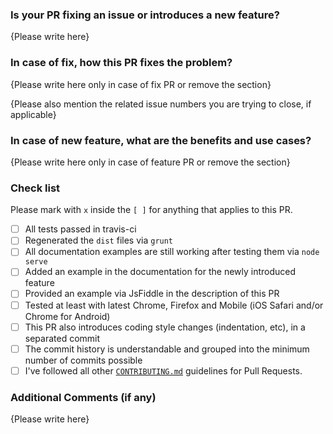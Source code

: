 <!--

THIS TEMPLATE IS MANDATORY!!

Thank you for your contribution to bootstrap-colorpicker! Please replace {Please write here} with your description.
Please note that PRs not following this template may be potentially discarded if they are not clear enough.
-->

### Is your PR fixing an issue or introduces a new feature?

{Please write here}

### In case of fix, how this PR fixes the problem?

{Please write here only in case of fix PR or remove the section}

{Please also mention the related issue numbers you are trying to close, if applicable}

### In case of new feature, what are the benefits and use cases?

{Please write here only in case of feature PR or remove the section}

### Check list

Please mark with `x` inside the `[ ]` for anything that applies to this PR.

- [ ] All tests passed in travis-ci
- [ ] Regenerated the `dist` files via `grunt`
- [ ] All documentation examples are still working after testing them via `node serve`
- [ ] Added an example in the documentation for the newly introduced feature
- [ ] Provided an example via JsFiddle in the description of this PR
- [ ] Tested at least with latest Chrome, Firefox and Mobile (iOS Safari and/or Chrome for Android)
- [ ] This PR also introduces coding style changes (indentation, etc), in a separated commit
- [ ] The commit history is understandable and grouped into the minimum number of commits possible
- [ ] I've followed all other [`CONTRIBUTING.md`](.github/CONTRIBUTING.md#pull-requests) guidelines for Pull Requests.

### Additional Comments (if any)

{Please write here}
